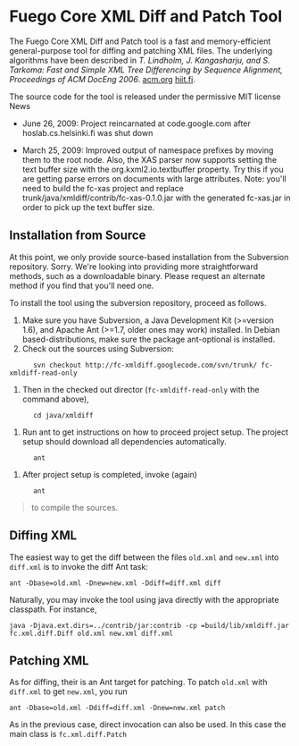 # Fuego Core XML Diff and Patch Tool #

The Fuego Core XML Diff and Patch tool is a fast and memory-efficient general-purpose tool for diffing and patching XML files. The underlying algorithms have been described in _T. Lindholm, J. Kangasharju, and S. Tarkoma: Fast and Simple XML Tree Differencing by Sequence Alignment, Proceedings of ACM DocEng 2006_. [acm.org](http://doi.acm.org/10.1145/1166160.1166183) [hiit.fi](http://www.hiit.fi/files/fi/fc/papers/doceng06-pc.pdf).

The source code for the tool is released under the permissive MIT license
News

  * June 26, 2009: Project reincarnated at code.google.com after hoslab.cs.helsinki.fi was shut down

  * March 25, 2009: Improved output of namespace prefixes by moving them to the root node. Also, the XAS parser now supports setting the text buffer size with the org.kxml2.io.textbuffer property. Try this if you are getting parse errors on documents with large attributes. Note: you'll need to build the fc-xas project and replace trunk/java/xmldiff/contrib/fc-xas-0.1.0.jar with the generated fc-xas.jar in order to pick up the text buffer size.

## Installation from Source ##

At this point, we only provide source-based installation from the Subversion repository. Sorry. We're looking into providing more straightforward methods, such as a downloadable binary. Please request an alternate method if you find that you'll need one.

To install the tool using the subversion repository, proceed as follows.

  1. Make sure you have Subversion, a Java Development Kit (>=version 1.6), and  Apache Ant (>=1.7, older ones may work) installed. In Debian based-distributions,  make sure the package ant-optional is installed.
  1. Check out the sources using Subversion:
```
      svn checkout http://fc-xmldiff.googlecode.com/svn/trunk/ fc-xmldiff-read-only
```
  1. Then in the checked out director (`fc-xmldiff-read-only` with the command above),
```
      cd java/xmldiff
```
  1. Run ant to get instructions on how to proceed project setup. The project setup should download all dependencies automatically.
```
      ant
```
  1. After project setup is completed, invoke (again)
```
      ant
```
> to compile the sources.

## Diffing XML ##
The easiest way to get the diff between the files `old.xml` and `new.xml` into `diff.xml` is to invoke the diff Ant task:

```
ant -Dbase=old.xml -Dnew=new.xml -Ddiff=diff.xml diff
```

Naturally, you may invoke the tool using java directly with the appropriate classpath. For instance,

```
java -Djava.ext.dirs=../contrib/jar:contrib -cp =build/lib/xmldiff.jar fc.xml.diff.Diff old.xml new.xml diff.xml
```

## Patching XML ##

As for diffing, their is an Ant target for patching. To patch `old.xml` with `diff.xml` to get `new.xml`, you run

```
ant -Dbase=old.xml -Ddiff=diff.xml -Dnew=new.xml patch
```

As in the previous case, direct invocation can also be used. In this case the main class is `fc.xml.diff.Patch`